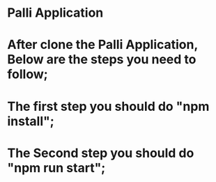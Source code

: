 # Palli Application

# After clone the Palli Application, Below are the steps you need to follow;

# The first step you should do "npm install";

# The Second step you should do "npm run start";
